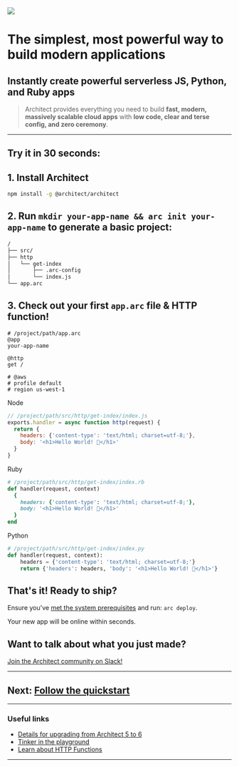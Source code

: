 <img src="/_static/architect-logo-500b@2x.png" id=main-logo>

# The simplest, most powerful way to build modern applications

## Instantly create powerful serverless JS, Python, and Ruby apps

> Architect provides everything you need to build **fast, modern, massively scalable cloud apps** with **low code, clear and terse config, and zero ceremony**.

---

## Try it in 30 seconds:

## 1. Install Architect

```bash
npm install -g @architect/architect
```


## 2. Run `mkdir your-app-name && arc init your-app-name` to generate a basic project:

```bash
/
├── src/
├── http
│   └── get-index
│       ├── .arc-config
│       └── index.js
└── app.arc
```

## 3. Check out your first `app.arc` file & HTTP function!

```arc
# /project/path/app.arc
@app
your-app-name

@http
get /

# @aws
# profile default
# region us-west-1
```

<section class="code-examples">

Node

```javascript
// /project/path/src/http/get-index/index.js
exports.handler = async function http(request) {
  return {
    headers: {'content-type': 'text/html; charset=utf-8;'},
    body: '<h1>Hello World! 🎉</h1>'
  }
}
```

Ruby

```ruby
# /project/path/src/http/get-index/index.rb
def handler(request, context)
  {
    headers: {'content-type': 'text/html; charset=utf-8;'},
    body: '<h1>Hello World! 🎉</h1>'
  }
end
```

Python

```python
# /project/path/src/http/get-index/index.py
def handler(request, context):
    headers = {'content-type': 'text/html; charset=utf-8;'}
    return {'headers': headers, 'body': '<h1>Hello World! 🎉</h1>'}
```

</section>

## That's it! Ready to ship?

Ensure you've [met the system prerequisites](/quickstart) and run: `arc deploy`.

Your new app will be online within seconds.


## Want to talk about what you just made?

[Join the Architect community on Slack!](https://join.slack.com/t/architecture-as-text/shared_invite/MjE2MzU4Nzg0NTY1LTE1MDA2NzgyMzYtODE2NzRkOGRmYw)

---
## Next: [Follow the quickstart](/quickstart)
---

### Useful links
- [Details for upgrading from Architect 5 to 6](/guides/upgrade)
- [Tinker in the playground](/playground)
- [Learn about HTTP Functions](/primitives/http)
---
